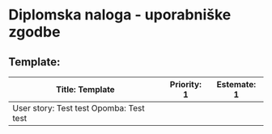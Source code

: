 # Diplomska naloga - uporabniške zgodbe
## Template:
| Title: Template | Priority: 1 | Estemate: 1 |
| --- | --- | --- |
| User story: Test test Opomba: Test test||
